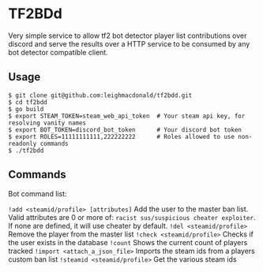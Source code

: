 # TF2BDd

Very simple service to allow tf2 bot detector player list contributions over discord and serve
the results over a HTTP service to be consumed by any bot detector compatible client.

## Usage

    $ git clone git@github.com:leighmacdonald/tf2bdd.git
    $ cd tf2bdd
    $ go build
    $ export STEAM_TOKEN=steam_web_api_token  # Your steam api key, for resolving vanity names
    $ export BOT_TOKEN=discord_bot_token      # Your discord bot token
    $ export ROLES=11111111111,222222222      # Roles allowed to use non-readonly commands
    $ ./tf2bdd
  
## Commands

Bot command list:

  `!add <steamid/profile> [attributes]` Add the user to the master ban list. Valid attributes are 0 or more of: `racist sus/suspicious cheater exploiter`. If none are defined, it will use cheater by default.
  `!del <steamid/profile>` Remove the player from the master list
  `!check <steamid/profile>` Checks if the user exists in the database
  `!count` Shows the current count of players tracked
  `!import <attach_a_json_file>` Imports the steam ids from a players custom ban list
  `!steamid <steamid/profile>` Get the various steam ids
  
